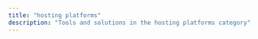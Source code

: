 ```yaml
---
title: "hosting platforms" 
description: "Tools and solutions in the hosting platforms category"
---
```

